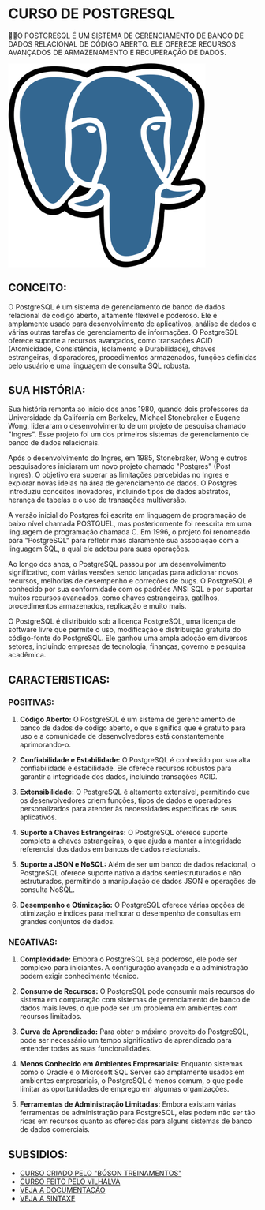 # CURSO DE POSTGRESQL
👨‍⚖️O POSTGRESQL É UM SISTEMA DE GERENCIAMENTO DE BANCO DE DADOS RELACIONAL DE CÓDIGO ABERTO. ELE OFERECE RECURSOS AVANÇADOS DE ARMAZENAMENTO E RECUPERAÇÃO DE DADOS.

<img src="FOTO.png" align="center" width="400"> <br>

## CONCEITO:
O PostgreSQL é um sistema de gerenciamento de banco de dados relacional de código aberto, altamente flexível e poderoso. Ele é amplamente usado para desenvolvimento de aplicativos, análise de dados e várias outras tarefas de gerenciamento de informações. O PostgreSQL oferece suporte a recursos avançados, como transações ACID (Atomicidade, Consistência, Isolamento e Durabilidade), chaves estrangeiras, disparadores, procedimentos armazenados, funções definidas pelo usuário e uma linguagem de consulta SQL robusta.

## SUA HISTÓRIA:
Sua história remonta ao início dos anos 1980, quando dois professores da Universidade da Califórnia em Berkeley, Michael Stonebraker e Eugene Wong, lideraram o desenvolvimento de um projeto de pesquisa chamado "Ingres". Esse projeto foi um dos primeiros sistemas de gerenciamento de banco de dados relacionais.

Após o desenvolvimento do Ingres, em 1985, Stonebraker, Wong e outros pesquisadores iniciaram um novo projeto chamado "Postgres" (Post Ingres). O objetivo era superar as limitações percebidas no Ingres e explorar novas ideias na área de gerenciamento de dados. O Postgres introduziu conceitos inovadores, incluindo tipos de dados abstratos, herança de tabelas e o uso de transações multiversão.

A versão inicial do Postgres foi escrita em linguagem de programação de baixo nível chamada POSTQUEL, mas posteriormente foi reescrita em uma linguagem de programação chamada C. Em 1996, o projeto foi renomeado para "PostgreSQL" para refletir mais claramente sua associação com a linguagem SQL, a qual ele adotou para suas operações.

Ao longo dos anos, o PostgreSQL passou por um desenvolvimento significativo, com várias versões sendo lançadas para adicionar novos recursos, melhorias de desempenho e correções de bugs. O PostgreSQL é conhecido por sua conformidade com os padrões ANSI SQL e por suportar muitos recursos avançados, como chaves estrangeiras, gatilhos, procedimentos armazenados, replicação e muito mais.

O PostgreSQL é distribuído sob a licença PostgreSQL, uma licença de software livre que permite o uso, modificação e distribuição gratuita do código-fonte do PostgreSQL. Ele ganhou uma ampla adoção em diversos setores, incluindo empresas de tecnologia, finanças, governo e pesquisa acadêmica.

## CARACTERISTICAS:
### POSITIVAS:
1. **Código Aberto:** O PostgreSQL é um sistema de gerenciamento de banco de dados de código aberto, o que significa que é gratuito para uso e a comunidade de desenvolvedores está constantemente aprimorando-o.

2. **Confiabilidade e Estabilidade:** O PostgreSQL é conhecido por sua alta confiabilidade e estabilidade. Ele oferece recursos robustos para garantir a integridade dos dados, incluindo transações ACID.

3. **Extensibilidade:** O PostgreSQL é altamente extensível, permitindo que os desenvolvedores criem funções, tipos de dados e operadores personalizados para atender às necessidades específicas de seus aplicativos.

4. **Suporte a Chaves Estrangeiras:** O PostgreSQL oferece suporte completo a chaves estrangeiras, o que ajuda a manter a integridade referencial dos dados em bancos de dados relacionais.

5. **Suporte a JSON e NoSQL:** Além de ser um banco de dados relacional, o PostgreSQL oferece suporte nativo a dados semiestruturados e não estruturados, permitindo a manipulação de dados JSON e operações de consulta NoSQL.

6. **Desempenho e Otimização:** O PostgreSQL oferece várias opções de otimização e índices para melhorar o desempenho de consultas em grandes conjuntos de dados.

### NEGATIVAS:
1. **Complexidade:** Embora o PostgreSQL seja poderoso, ele pode ser complexo para iniciantes. A configuração avançada e a administração podem exigir conhecimento técnico.

2. **Consumo de Recursos:** O PostgreSQL pode consumir mais recursos do sistema em comparação com sistemas de gerenciamento de banco de dados mais leves, o que pode ser um problema em ambientes com recursos limitados.

3. **Curva de Aprendizado:** Para obter o máximo proveito do PostgreSQL, pode ser necessário um tempo significativo de aprendizado para entender todas as suas funcionalidades.

4. **Menos Conhecido em Ambientes Empresariais:** Enquanto sistemas como o Oracle e o Microsoft SQL Server são amplamente usados em ambientes empresariais, o PostgreSQL é menos comum, o que pode limitar as oportunidades de emprego em algumas organizações.

5. **Ferramentas de Administração Limitadas:** Embora existam várias ferramentas de administração para PostgreSQL, elas podem não ser tão ricas em recursos quanto as oferecidas para alguns sistemas de banco de dados comerciais.

## SUBSIDIOS:
- [CURSO CRIADO PELO "BÓSON TREINAMENTOS"](https://youtube.com/playlist?list=PLucm8g_ezqNoAkYKXN_zWupyH6hQCAwxY&si=9tzrbjfNZ0aZU-a-)
- [CURSO FEITO PELO VILHALVA](https://github.com/VILHALVA)
- [VEJA A DOCUMENTAÇÃO](https://www.postgresql.org/docs/)
- [VEJA A SINTAXE](./SINTAXE.md)